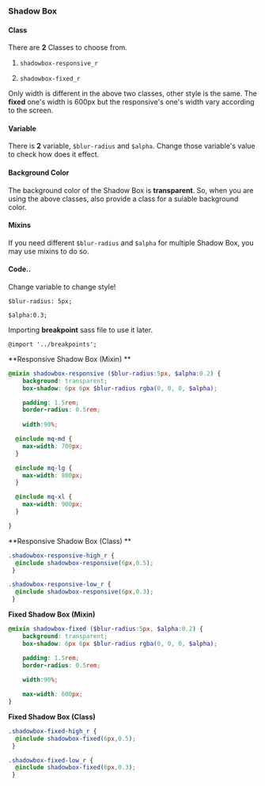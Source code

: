 ### Shadow Box



#### Class

There are **2** Classes to choose from. 

1. `shadowbox-responsive_r`

2. `shadowbox-fixed_r`

   

Only width is different in the above two classes, other style is the same. The **fixed** one's width is 600px but the responsive's one's width vary according to the screen. 



#### Variable

There is **2** variable, `$blur-radius` and `$alpha`. Change those variable's value to check how does it effect.  



#### Background Color

The background color of the Shadow Box is **transparent**.  So, when you are using the above classes, also provide  a class for a suiable background color. 



#### Mixins

If you need different `$blur-radius` and `$alpha` for multiple Shadow Box, you may use mixins to do so. 



#### Code..



Change variable to change style!

```
$blur-radius: 5px;

$alpha:0.3;
```





Importing **breakpoint** sass file to use it later.

```
@import '../breakpoints';
```



**Responsive Shadow Box (Mixin) ** 



```scss
@mixin shadowbox-responsive ($blur-radius:5px, $alpha:0.2) {
    background: transparent; 
    box-shadow: 6px 6px $blur-radius rgba(0, 0, 0, $alpha);

    padding: 1.5rem;
    border-radius: 0.5rem;
    
    width:90%;

  @include mq-md {
    max-width: 700px;
  }

  @include mq-lg {
    max-width: 800px;
  }

  @include mq-xl {
    max-width: 900px;
  }

}

```



**Responsive Shadow Box (Class) ** 

```scss
.shadowbox-responsive-high_r {
  @include shadowbox-responsive(6px,0.5);
 }
```



```scss
.shadowbox-responsive-low_r {
  @include shadowbox-responsive(6px,0.3);
 }
```





**Fixed Shadow Box (Mixin)**

```scss
@mixin shadowbox-fixed ($blur-radius:5px, $alpha:0.2) {
    background: transparent; 
    box-shadow: 6px 6px $blur-radius rgba(0, 0, 0, $alpha);

    padding: 1.5rem;
    border-radius: 0.5rem;
    
    width:90%;

    max-width: 600px;
}

```



**Fixed Shadow Box (Class)**



```scss
.shadowbox-fixed-high_r {
  @include shadowbox-fixed(6px,0.5);
 }
```



```scss
.shadowbox-fixed-low_r {
  @include shadowbox-fixed(6px,0.3);
 }
```






